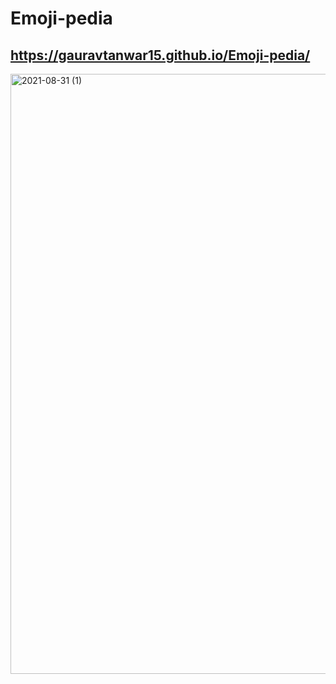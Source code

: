 # Emoji-pedia
## https://gauravtanwar15.github.io/Emoji-pedia/

<img width="960" alt="2021-08-31 (1)" src="https://user-images.githubusercontent.com/76563215/131524644-66bff7d8-3303-4bb8-b863-f2d2d206ec34.png">
